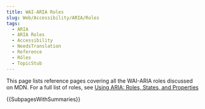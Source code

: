 ```yaml
---
title: WAI-ARIA Roles
slug: Web/Accessibility/ARIA/Roles
tags:
  - ARIA
  - ARIA Roles
  - Accessibility
  - NeedsTranslation
  - Reference
  - Rôles
  - TopicStub
---
```


This page lists reference pages covering all the WAI-ARIA roles discussed on MDN. For a full list of roles, see [Using ARIA: Roles, States, and Properties](/ru/docs/Web/Accessibility/ARIA/ARIA_Techniques)

{{SubpagesWithSummaries}}
